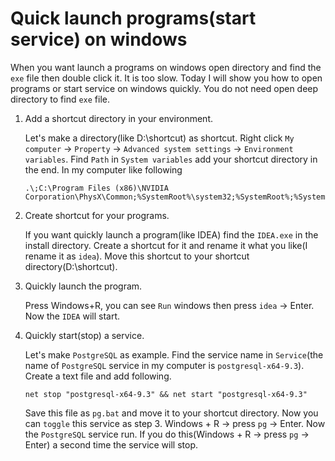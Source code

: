 # Quick launch programs(start service) on windows

When you want launch a programs on windows open directory and find the ``exe`` file then double click it.
It is too slow. Today I will show you how to open programs or start service on windows quickly. You do not 
need open deep directory to find ``exe`` file. 

1. Add a shortcut directory in your environment.

    Let's make a directory(like D:\shortcut) as shortcut. Right click ``My computer`` -> ``Property`` -> 
    ``Advanced system settings`` -> ``Environment variables``. Find ``Path`` in ``System variables`` add your
     shortcut directory in the end. In my computer like following
     ```
     .\;C:\Program Files (x86)\NVIDIA Corporation\PhysX\Common;%SystemRoot%\system32;%SystemRoot%;%SystemRoot%\System32\Wbem;%SYSTEMROOT%\System32\WindowsPowerShell\v1.0\;%JAVA_HOME%\bin;D:\shortcut
     ```
     
2. Create shortcut for your programs.

    If you want quickly launch a program(like IDEA) find the ``IDEA.exe`` in the install directory. Create a shortcut for it 
    and rename it what you like(I rename it as ``idea``). Move this shortcut to your shortcut directory(D:\shortcut).
 
3. Quickly launch the program.

    Press Windows+R, you can see ``Run`` windows then press ``idea`` -> Enter. Now the ``IDEA`` will start.
    
4. Quickly start(stop) a service.

    Let's make ``PostgreSQL`` as example. Find the service name in ``Service``(the name of ``PostgreSQL`` service in my computer
    is ``postgresql-x64-9.3``). Create a text file and add following.
    ```
    net stop "postgresql-x64-9.3" && net start "postgresql-x64-9.3"
    ```
    Save this file as ``pg.bat`` and move it to your shortcut directory. Now you can ``toggle`` this service as step 3. 
    Windows + R -> press ``pg`` -> Enter. Now the ``PostgreSQL`` service run. If you do this(Windows + R -> press ``pg`` 
    -> Enter) a second time the service will stop.
    
